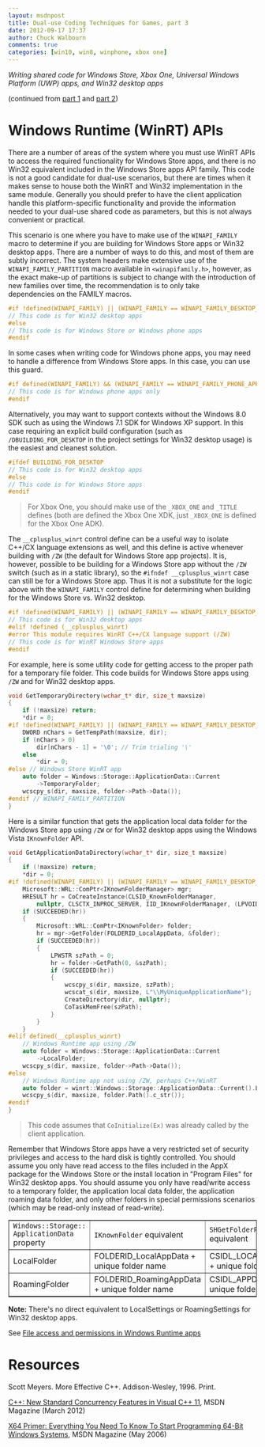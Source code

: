 ```yaml
---
layout: msdnpost
title: Dual-use Coding Techniques for Games, part 3
date: 2012-09-17 17:37
author: Chuck Walbourn
comments: true
categories: [win10, win8, winphone, xbox one]
---
```

<em>Writing shared code for Windows Store, Xbox One, Universal Windows Platform (UWP) apps, and Win32 desktop apps</em>

(continued from <a href="https://walbourn.github.io/dual-use-coding-techniques-for-games/">part 1</a> and <a href="https://walbourn.github.io/dual-use-coding-techniques-for-games-part-2/">part 2</a>)

<h1>Windows Runtime (WinRT) APIs</h1>

There are a number of areas of the system where you must use WinRT APIs to access the required functionality for Windows Store apps, and there is no Win32 equivalent included in the Windows Store apps API family. This code is not a good candidate for dual-use scenarios, but there are times when it makes sense to house both the WinRT and Win32 implementation in the same module. Generally you should prefer to have the client application handle this platform-specific functionality and provide the information needed to your dual-use shared code as parameters, but this is not always convenient or practical.
<!--more-->

This scenario is one where you have to make use of the <code>WINAPI_FAMILY</code> macro to determine if you are building for Windows Store apps or Win32 desktop apps. There are a number of ways to do this, and most of them are subtly incorrect. The system headers make extensive use of the <code>WINAPI_FAMILY_PARTITION</code> macro available in ``<winapifamily.h>``, however, as the exact make-up of partitions is subject to change with the introduction of new families over time, the recommendation is to only take dependencies on the FAMILY macros.

```cpp
#if !defined(WINAPI_FAMILY) || (WINAPI_FAMILY == WINAPI_FAMILY_DESKTOP_APP)
// This code is for Win32 desktop apps
#else
// This code is for Windows Store or Windows phone apps
#endif
```

In some cases when writing code for Windows phone apps, you may need to handle a difference from Windows Store apps. In this case, you can use this guard.

```cpp
#if defined(WINAPI_FAMILY) && (WINAPI_FAMILY == WINAPI_FAMILY_PHONE_APP)
// This code is for Windows phone apps only
#endif
```

Alternatively, you may want to support contexts without the Windows 8.0 SDK such as using the Windows 7.1 SDK for Windows XP support. In this case requiring an explicit build configuration (such as <code>/DBUILDING_FOR_DESKTOP</code> in the project settings for Win32 desktop usage) is the easiest and cleanest solution.

```cpp
#ifdef BUILDING_FOR_DESKTOP
// This code is for Win32 desktop apps
#else
// This code is for Windows Store apps
#endif
```

> For Xbox One, you should make use of the ``_XBOX_ONE`` and ``_TITLE`` defines (both are defined the Xbox One XDK, just ``_XBOX_ONE`` is defined for the Xbox One ADK).

The ``__cplusplus_winrt`` control define can be a useful way to isolate C++/CX language extensions as well, and this define is active whenever building with <code>/ZW</code> (the default for Windows Store app projects). It is, however, possible to be building for a Windows Store app without the <code>/ZW</code> switch (such as in a static library), so the ``#ifndef __cplusplus_winrt`` case can still be for a Windows Store app. Thus it is not a substitute for the logic above with the <code>WINAPI_FAMILY</code> control define for determining when building for the Windows Store vs. Win32 desktop.

```cpp
#if !defined(WINAPI_FAMILY) || (WINAPI_FAMILY == WINAPI_FAMILY_DESKTOP_APP)
// This code is for Win32 desktop apps
#elif !defined (__cplusplus_winrt)
#error This module requires WinRT C++/CX language support (/ZW)
// This code is for WinRT Windows Store apps
#endif
```

For example, here is some utility code for getting access to the proper path for a temporary file folder. This code builds for Windows Store apps using <code>/ZW</code> and for Win32 desktop apps.

```cpp
void GetTemporaryDirectory(wchar_t* dir, size_t maxsize)
{
    if (!maxsize) return;
    *dir = 0;
#if !defined(WINAPI_FAMILY) || (WINAPI_FAMILY == WINAPI_FAMILY_DESKTOP_APP)
    DWORD nChars = GetTempPath(maxsize, dir);
    if (nChars > 0)
        dir[nChars - 1] = '\0'; // Trim trialing '\'
    else
        *dir = 0;
#else // Windows Store WinRT app
    auto folder = Windows::Storage::ApplicationData::Current
        ->TemporaryFolder;
    wcscpy_s(dir, maxsize, folder->Path->Data());
#endif // WINAPI_FAMILY_PARTITION
}
```

Here is a similar function that gets the application local data folder for the Windows Store app using <code>/ZW</code> or for Win32 desktop apps using the Windows Vista <code>IKnownFolder</code> API.

```cpp
void GetApplicationDataDirectory(wchar_t* dir, size_t maxsize)
{
    if (!maxsize) return;
    *dir = 0;
#if !defined(WINAPI_FAMILY) || (WINAPI_FAMILY == WINAPI_FAMILY_DESKTOP_APP)
    Microsoft::WRL::ComPtr<IKnownFolderManager> mgr;
    HRESULT hr = CoCreateInstance(CLSID_KnownFolderManager,
        nullptr, CLSCTX_INPROC_SERVER, IID_IKnownFolderManager, (LPVOID*)&mgr);
    if (SUCCEEDED(hr))
    {
        Microsoft::WRL::ComPtr<IKnownFolder> folder;
        hr = mgr->GetFolder(FOLDERID_LocalAppData, &folder);
        if (SUCCEEDED(hr))
        {
            LPWSTR szPath = 0;
            hr = folder->GetPath(0, &szPath);
            if (SUCCEEDED(hr))
            {
                wcscpy_s(dir, maxsize, szPath);
                wcscat_s(dir, maxsize, L"\\MyUniqueApplicationName");
                CreateDirectory(dir, nullptr);
                CoTaskMemFree(szPath);
            }
        }
    }
#elif defined(__cplusplus_winrt)
    // Windows Runtime app using /ZW
    auto folder = Windows::Storage::ApplicationData::Current
        ->LocalFolder;
    wcscpy_s(dir, maxsize, folder->Path->Data());
#else
    // Windows Runtime app not using /ZW, perhaps C++/WinRT
    auto folder = winrt::Windows::Storage::ApplicationData::Current().LocalFolder();
    wcscpy_s(dir, maxsize, folder.Path().c_str());
#endif
}
```

>  This code assumes that <code>CoInitialize(Ex)</code> was already called by the client application.

Remember that Windows Store apps have a very restricted set of security privileges and access to the hard disk is tightly controlled. You should assume you only have read access to the files included in the AppX package for the Windows Store or the install location in "Program Files" for Win32 desktop apps. You should assume you only have read/write access to a temporary folder, the application local data folder, the application roaming data folder, and only other folders in special permissions scenarios (which may be read-only instead of read-write).

<table border="1">
<tbody>
<tr>
<td><code>Windows::Storage:: ApplicationData</code> property</td>
<td><code>IKnownFolder</code> equivalent</td>
<td><code>SHGetFolderPath</code> equivalent</td>
</tr>
<tr>
<td>LocalFolder</td>
<td>FOLDERID_LocalAppData
+ unique folder name</td>
<td>CSIDL_LOCAL_APPDATA
+ unique folder name</td>
</tr>
<tr>
<td>RoamingFolder</td>
<td>FOLDERID_RoamingAppData
+ unique folder name</td>
<td>CSIDL_APPDATA
+ unique folder name</td>
</tr>
</tbody>
</table>

<strong>Note:</strong> There's no direct equivalent to LocalSettings or RoamingSettings for Win32 desktop apps.

See <a href="https://docs.microsoft.com/en-us/previous-versions/windows/apps/hh967755(v=win.10)
">File access and permissions in Windows Runtime apps</a>

<h1>Resources</h1>

Scott Meyers. More Effective C++. Addison-Wesley, 1996. Print.

<a href="https://msdn.microsoft.com/magazine/msdn-magazine-issues">C++: New Standard Concurrency Features in Visual C++ 11</a>, MSDN Magazine (March 2012)

<a href="https://msdn.microsoft.com/magazine/msdn-magazine-issues">X64 Primer: Everything You Need To Know To Start Programming 64-Bit Windows Systems</a>, MSDN Magazine (May 2006)
